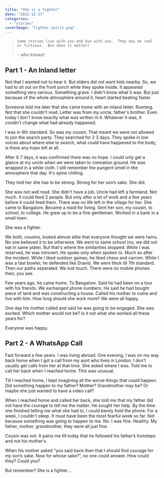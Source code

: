 ```yaml
---
title: "She is a fighter"
date: "2022-12-27"
categories: 
  - "stories"
coverImage: "figther_spirit.png"
---
```


> ```
> Some stories live with you and die with you.  They may be real or fictious.  But does it matter? 
> ```
> 
> \- who knows!

## Part 1 - An Inland letter

Not that I wanted not to hear it. But elders did not want kids nearby. So, we had to sit out on the front porch while they spoke inside. It appeared something very serious. Something grave. I didn't know what it was. But just because of the whole atmosphere around it, heart started beating faster.

Someone told me later that she came home with an inland letter. Running. Not that she couldn't read. Letter was from my uncle, father's brother. Even today I don't know exactly what was written in it. Whatever it was, it couldn't change what had already happened.

I was in 6th standard. So was my cousin. That meant we were not allowed to join the search party. They searched for 2 3 days. They spoke in low voices about where else to search, what could have happened to the body, is there any hope left at all.

After 6 7 days, it was confirmed there was no hope. I could only get a glance at my uncle when we were taken to cremation ground. He was wrapped in a white cloth. I still remember the pungent smell in the atmosphere that day. It's spine chilling.

They told her she has to be strong. Strong for her son’s sake. She did.

She was not well read. She didn't have a job. Uncle had left a farmland. Not much. It could feed 2 people. But only after a lot of work and a few years before it could feed them. There was no life left in the village for her. She came to Bangalore. Became a maid for living. Sent her son, my cousin, to school, to college. He grew up to be a fine gentleman. Worked in a bank in a small town.

She was a fighter.

We both, cousins, looked almost alike that everyone thought we were twins. No one believed it to be otherwise. We went to same school (no, we did not eat in same plate). But that's where the similarities stopped. While I was reserved, he was introvert. He spoke only when spoken to. Much so after the incident. While I liked outdoor games, he liked chess and carrom. While I was a fast bowler, he defended like Dravid. We were thick till 7th standard. Then our paths separated. We lost touch. There were no mobile phones then, you see.

Few years ago, he came home. To Bangalore. Said he had been on a tour with his friends. We exchanged phone numbers. He said he had bought piece of land and was constructing a house. Called his mother to come and live with him. How long should she work more? We were all happy.

One day his mother called and said he was going to be engaged. She was excited. Which mother would not be? Is it not what she worked all these years for?

Everyone was happy.

## Part 2 - A WhatsApp Call

Fast forward a few years. I was living abroad. One evening, I was on my way back home when I got a call from my aunt who lives in London. I don't usually get calls from her at that time. She asked where I was. Told me to call her back when I reached home. This was unusual.

Till I reached home, I kept imagining all the worse things that could happen. Did something happen to my father? Mother? Grandmother may be? Or maybe she just wanted to have a video call?

When I reached home and called her back, she told me that my father did not have the courage to tell me the matter. He sought her help. By the time she finished telling me what she had to, I could barely hold the phone. For a week, I couldn't sleep. It must have been the most fearful week so far. Not because something was going to happen to me. No. I was fine. Healthy. My father, mother, grandmother, they were all just fine.

Cousin was not. It pains me till today that he followed his father’s footsteps and not his mother’s.

When his mother asked “you said back then that I should find courage for my son’s sake. Now for whose sake?”, no one could answer. How could they? Could you?

But remember? She is a fighter…
